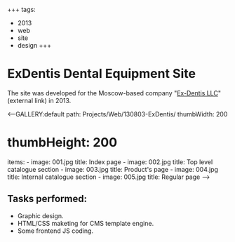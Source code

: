 +++
tags:
  - 2013
  - web
  - site
  - design
+++

# ExDentis Dental Equipment Site

The site was developed for the Moscow-based company "[Ex-Dentis LLC](http://www.exdentis.ru/)" (external link) in 2013.

<--GALLERY:default
  path: Projects/Web/130803-ExDentis/
  thumbWidth: 200
  # thumbHeight: 200
  items:
    -
      image: 001.jpg
      title: Index page
    -
      image: 002.jpg
      title: Top level catalogue section
    -
      image: 003.jpg
      title: Product's page
    -
      image: 004.jpg
      title: Internal catalogue section
    -
      image: 005.jpg
      title: Regular page
-->

## Tasks performed:

- Graphic design.
- HTML/CSS maketing for CMS template engine.
- Some frontend JS coding.
